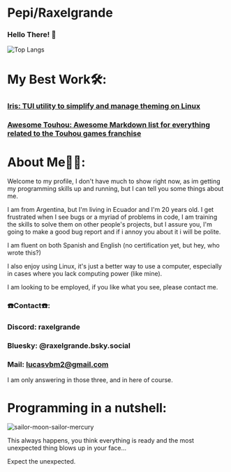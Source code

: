 # Pepi/Raxelgrande
### Hello There! 👾
![Top Langs](https://github-readme-stats.vercel.app/api/top-langs/?username=raxelgrande&layout=pie&theme=dracula)
# My Best Work🛠️:
### [Iris: TUI utility to simplify and manage theming on Linux](https://github.com/Raxelgrande/Iris)
### [Awesome Touhou: Awesome Markdown list for everything related to the Touhou games franchise](https://github.com/Raxelgrande/awesome-touhou)

# About Me🧙‍♂️:
Welcome to my profile, I don't have much to show right now, as im getting my programming skills up and running, but I can tell you some things about me. 

I am from Argentina, but I'm living in Ecuador and I'm 20 years old. I get frustrated when I see bugs or a myriad of problems in code, I am training the skills to solve them on other people's projects, but I assure you, I'm going to make a good bug report and if i annoy you about it i will be polite.


I am fluent on both Spanish and English (no certification yet, but hey, who wrote this?)

I also enjoy using Linux, it's just a better way to use a computer, especially in cases where you lack computing power (like mine).

I am looking to be employed, if you like what you see, please contact me.

### ☎️Contact☎️:
### Discord: raxelgrande
### Bluesky: @raxelgrande.bsky.social
### Mail: lucasvbm2@gmail.com
I am only answering in those three, and in here of course.


# Programming in a nutshell:
![sailor-moon-sailor-mercury](https://github.com/Raxelgrande/raxelgrande/assets/93939943/146f3421-910d-499b-8835-ce94abc55ab2)

This always happens, you think everything is ready and the most unexpected thing blows up in your face...

Expect the unexpected.
